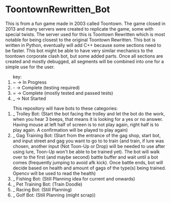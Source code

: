 # ToontownRewritten_Bot
This is from a fun game made in 2003 called Toontown. The game closed in 2013 and many servers were created to replicate the game, some with special twists. The server used for this is Toontown Rewritten which is most notable for being closest to the original Toontown Rewritten. This bot is written in Python, eventually will add C++ because some sections need to be faster. This bot might be able to have very similar mechanics to the toontown corporate clash bot, but some added parts. Once all sections are created and mostly debugged, all segments will be combined into one for a simple use for the user.
<ol>
   key:
  <li> ~ -> In Progress </li>
  <li> - -> Complete (testing required) </li>
  <li> = -> Complete (mostly tested and passed tests) </li>
  <li> _ -> Not Started </li>
</ol>
 

<ol>
This repository will have bots to these categories:
    <li>_ Trolley Bot: (Start the bot facing the trolley and let the bot do the work, when you hear 3 beeps, that means it is looking for a            yes or no answer. Having mouse at left half of screen is to not play again, right half is to play again. A confirmation will            be played to play again)</li>
    <li>_ Gag Training Bot: (Start from the entrance of the gag shop, start bot, and input street and gag you want to go to to train (and              train, if lure was chosen, another input (Not Toon-Up or Drop) will be needed to use after using lure, Toon-Up won't be able            to be trained yet). The bot will walk over to the first (and maybe second) battle buffer and wait until a bot comes                      (frequently jumping to avoid afk kick). Once battle ends, bot will decide based on health and amount of gags of the type(s)                being trained. Opencv will be used to read the health)</li>
    <li>_ Fishing Bot: (Still Planning idea for current and onwards)</li>
    <li>_ Pet Training Bot: (Train Doodle)</li>
    <li>_ Racing Bot: (Still Planning)</li>
    <li>_ Golf Bot: (Still Planning (might scrap))</li>
</ol>
